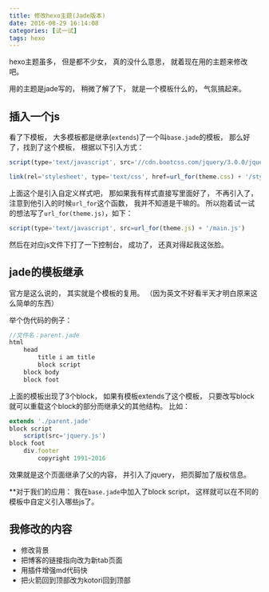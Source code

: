 ```yaml
---
title: 修改hexo主题(Jade版本)
date: 2016-08-29 16:14:08
categories: [试一试]
tags: hexo
---
```

hexo主题虽多， 但是都不少女， 真的没什么意思， 就着现在用的主题来修改吧。
<!--more-->
用的主题是jade写的， 稍微了解了下， 就是一个模板什么的， 气氛搞起来。

## 插入一个js

看了下模板， 大多模板都是继承(`extends`)了一个叫`base.jade`的模板， 那么好了，找到了这个模板， 根据以下引入方式：

```js
script(type='text/javascript', src='//cdn.bootcss.com/jquery/3.0.0/jquery.min.js')
```
```js
link(rel='stylesheet', type='text/css', href=url_for(theme.css) + '/style.css' + '?v=' + theme.version)
```
上面这个是引入自定义样式吧， 那如果我有样式直接写里面好了， 不再引入了， 注意到他引入的时候`url_for`这个函数， 我并不知道是干嘛的。
所以抱着试一试的想法写了`url_for(theme.js)`，如下：

```js
script(type='text/javascript', src=url_for(theme.js) + '/main.js')
```
然后在对应js文件下打了一下控制台， 成功了， 还真对得起我这张脸。

## jade的模板继承

官方是这么说的， 其实就是个模板的复用。
（因为英文不好看半天才明白原来这么简单的东西）

举个伪代码的例子：

```js
//文件名：parent.jade
html
    head
        title i am title
        block script
    block body
    block foot
```

上面的模板出现了3个block， 如果有模板extends了这个模板， 只要改写block就可以重载这个block的部分而继承父的其他结构。
比如：

```js
extends './parent.jade'
block script
    script(src='jquery.js')
block foot
    div.footer
        copyright 1991~2016
```

效果就是这个页面继承了父的内容， 并引入了jquery， 把页脚加了版权信息。

**对于我们的应用： 我在`base.jade`中加入了block script， 这样就可以在不同的模板中自定义引入哪些js了。

## 我修改的内容
+ 修改背景
+ 把博客的链接指向改为新tab页面
+ 用插件增强md代码快
+ 把火箭回到顶部改为kotori回到顶部

